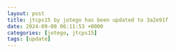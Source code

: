 ```yaml
---
layout: post
title: jtcps15 by jotego has been updated to 3a2e91f
date: 2024-09-08 06:11:53 +0000
categories: [jotego, jtcps15]
tags: [update]
---
```


